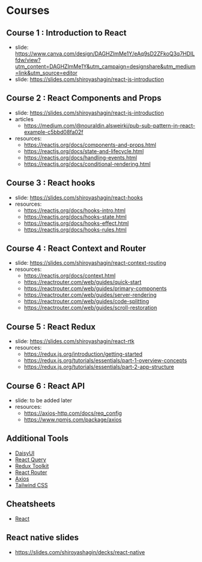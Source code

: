 # Courses

## Course 1 : Introduction to React

- slide: https://www.canva.com/design/DAGHZlmMe1Y/eAq9sD2ZFkoQ3q7HDlLfdw/view?utm_content=DAGHZlmMe1Y&utm_campaign=designshare&utm_medium=link&utm_source=editor
- slide: https://slides.com/shiroyashagin/react-js-introduction

## Course 2 : React Components and Props

- slide: https://slides.com/shiroyashagin/react-js-introduction
- articles
  - https://medium.com/@nouraldin.alsweirki/pub-sub-pattern-in-react-example-c5bbd08fa02f
- resources:
  - https://reactjs.org/docs/components-and-props.html
  - https://reactjs.org/docs/state-and-lifecycle.html
  - https://reactjs.org/docs/handling-events.html
  - https://reactjs.org/docs/conditional-rendering.html

## Course 3 : React hooks

- slide: https://slides.com/shiroyashagin/react-hooks
- resources:
  - https://reactjs.org/docs/hooks-intro.html
  - https://reactjs.org/docs/hooks-state.html
  - https://reactjs.org/docs/hooks-effect.html
  - https://reactjs.org/docs/hooks-rules.html

## Course 4 : React Context and Router

- slide: https://slides.com/shiroyashagin/react-context-routing
- resources:
  - https://reactjs.org/docs/context.html
  - https://reactrouter.com/web/guides/quick-start
  - https://reactrouter.com/web/guides/primary-components
  - https://reactrouter.com/web/guides/server-rendering
  - https://reactrouter.com/web/guides/code-splitting
  - https://reactrouter.com/web/guides/scroll-restoration

## Course 5 : React Redux

- slide: https://slides.com/shiroyashagin/react-rtk
- resources:
  - https://redux.js.org/introduction/getting-started
  - https://redux.js.org/tutorials/essentials/part-1-overview-concepts
  - https://redux.js.org/tutorials/essentials/part-2-app-structure

## Course 6 : React API

- slide: to be added later
- resources:
  - https://axios-http.com/docs/req_config
  - https://www.npmjs.com/package/axios

## Additional Tools

- [DaisyUI](https://daisyui.com/)
- [React Query](https://react-query.tanstack.com/)
- [Redux Toolkit](https://redux-toolkit.js.org/)
- [React Router](https://reactrouter.com/web/guides/quick-start)
- [Axios](https://axios-http.com/docs/req_config)
- [Tailwind CSS](https://tailwindcss.com/docs)

## Cheatsheets

- [React](https://reactcheatsheet.com/)

## React native slides

-  https://slides.com/shiroyashagin/decks/react-native
